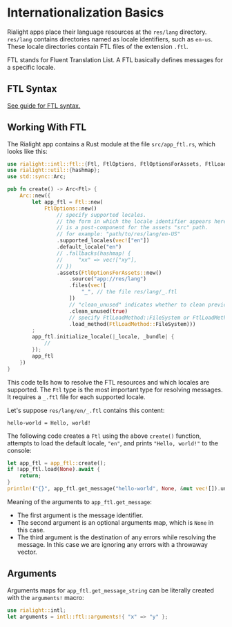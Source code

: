 # Internationalization Basics

Rialight apps place their language resources at the `res/lang` directory.
`res/lang` contains directories named as locale identifiers, such as `en-us`.
These locale directories contain FTL files of the extension `.ftl`.

FTL stands for Fluent Translation List. A FTL basically defines messages for a specific locale.

## FTL Syntax

[See guide for FTL syntax.](https://github.com/projectfluent/fluent/tree/master/guide)

## Working With FTL

The Rialight app contains a Rust module at the file `src/app_ftl.rs`, which looks like this:

```rust
use rialight::intl::ftl::{Ftl, FtlOptions, FtlOptionsForAssets, FtlLoadMethod};
use rialight::util::{hashmap};
use std::sync::Arc;

pub fn create() -> Arc<Ftl> {
    Arc::new({
        let app_ftl = Ftl::new(
            FtlOptions::new()
                // specify supported locales.
                // the form in which the locale identifier appears here
                // is a post-component for the assets "src" path. 
                // for example: "path/to/res/lang/en-US"
                .supported_locales(vec!["en"])
                .default_locale("en")
                // .fallbacks(hashmap! {
                //     "xx" => vec!["xy"],
                // })
                .assets(FtlOptionsForAssets::new()
                    .source("app://res/lang")
                    .files(vec![
                        "_", // the file res/lang/_.ftl
                    ])
                    // "clean_unused" indicates whether to clean previous unused locale data. 
                    .clean_unused(true)
                    // specify FtlLoadMethod::FileSystem or FtlLoadMethod::Http
                    .load_method(FtlLoadMethod::FileSystem)))
        ;
        app_ftl.initialize_locale(|_locale, _bundle| {
            //
        });
        app_ftl
    })
}
```

This code tells how to resolve the FTL resources and which locales are supported.
The `Ftl` type is the most important type for resolving messages.
It requires a `_.ftl` file for each supported locale.

Let's suppose `res/lang/en/_.ftl` contains this content:

```text
hello-world = Hello, world!
```

The following code creates a `Ftl` using the above `create()` function, attempts to load the default locale, `"en"`, and prints `"Hello, world!"` to the console:

```rust
let app_ftl = app_ftl::create();
if !app_ftl.load(None).await {
    return;
}
println!("{}", app_ftl.get_message("hello-world", None, &mut vec![]).unwrap());
```

Meaning of the arguments to `app_ftl.get_message`:

- The first argument is the message identifier.
- The second argument is an optional arguments map, which is `None` in this case.
- The third argument is the destination of any errors while resolving the message.
In this case we are ignoring any errors with a throwaway vector.

## Arguments

Arguments maps for `app_ftl.get_message_string` can be literally created with the `arguments!` macro:

```rust
use rialight::intl;
let arguments = intl::ftl::arguments!{ "x" => "y" };
```
